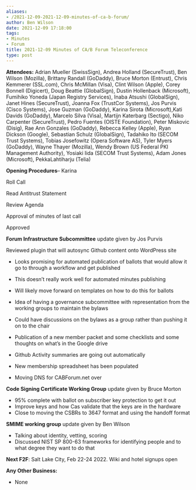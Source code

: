 ```yaml
---
aliases:
- /2021-12-09-2021-12-09-minutes-of-ca-b-forum/
author: Ben Wilson
date: 2021-12-09 17:18:00
tags:
- Minutes
- Forum
title: 2021-12-09 Minutes of CA/B Forum Teleconference
type: post
---
```


**Attendees:** Adrian Mueller (SwissSign), Andrea Holland (SecureTrust), Ben Wilson (Mozilla), Brittany Randall (GoDaddy), Bruce Morton (Entrust), Chris Kemmerer (SSL.com), Chris McMillan (Visa), Clint Wilson (Apple), Corey Bonnell (Digicert), Doug Beattie (GlobalSign), Dustin Hollenback (Microsoft), Fumihiko Yoneda (Japan Registry Services), Inaba Atsushi (GlobalSign), Janet Hines (SecureTrust), Joanna Fox (TrustCor Systems), Jos Purvis (Cisco Systems), Jose Guzman (GoDaddy), Karina Sirota (Microsoft),Kati Davids (GoDaddy), Marcelo Silva (Visa), Martijn Katerbarg (Sectigo), Niko Carpenter (SecureTrust), Pedro Fuentes (OISTE Foundation), Peter Miskovic (Disig), Rae Ann Gonzales (GoDaddy), Rebecca Kelley (Apple), Ryan Dickson (Google), Sebastian Schulz (GlobalSign), Tadahiko Ito (SECOM Trust Systems), Tobias Josefowitz (Opera Software AS), Tyler Myers (GoDaddy), Wayne Thayer (Mozilla), Wendy Brown (US Federal PKI Management Authority), Yosiaki Iida (SECOM Trust Systems), Adam Jones (Microsoft), PekkaLahtiharju (Telia)

**Opening Procedures**– Karina

Roll Call

Read Antitrust Statement

Review Agenda

Approval of minutes of last call

Approved

**Forum Infrastructure Subcommittee** update given by Jos Purvis

Reviewed plugin that will autosync Github content onto WordPress site

- Looks promising for automated publication of ballots that would allow it go to through a workflow and get published

- This doesn’t really work well for automated minutes publishing

- Will likely move forward on templates on how to do this for ballots

- Idea of having a governance subcommittee with representation from the working groups to maintain the bylaws

- Could have discussions on the bylaws as a group rather than pushing it on to the chair

- Publication of a new member packet and some checklists and some thoughts on what’s in the Google drive

- Github Activity summaries are going out automatically

- New membership spreadsheet has been populated

- Moving DNS for CABForum.net over

**Code Signing Certificate Working Group** update given by Bruce Morton

- 95% complete with ballot on subscriber key protection to get it out
- Improve keys and how Cas validate that the keys are in the hardware
- Close to moving the CSBRs to 3647 format and using the handoff format

**SMIME working group** update given by Ben Wilson

- Talking about identity, vetting, scoring
- Discussed NIST SP 800-63 frameworks for identifying people and to what degree they want to do that

**Next F2F**: Salt Lake City, Feb 22-24 2022. Wiki and hotel signups open

**Any Other Business:**

- None